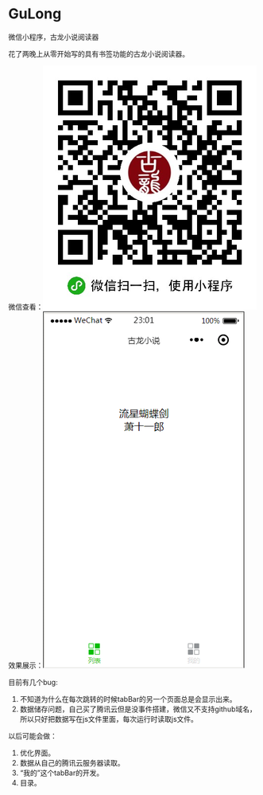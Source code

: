 # GuLong
微信小程序，古龙小说阅读器

花了两晚上从零开始写的具有书签功能的古龙小说阅读器。

微信查看：![效果](./weixin.jpg)
效果展示：![效果](./gulong.gif)

目前有几个bug:
1. 不知道为什么在每次跳转的时候tabBar的另一个页面总是会显示出来。
2. 数据储存问题，自己买了腾讯云但是没事件搭建，微信又不支持github域名，所以只好把数据写在js文件里面，每次运行时读取js文件。

以后可能会做：
1. 优化界面。
2. 数据从自己的腾讯云服务器读取。
3. “我的”这个tabBar的开发。
4. 目录。
